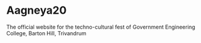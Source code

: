 # Aagneya20
The official website for the techno-cultural fest of Government Engineering College, Barton Hill, Trivandrum
